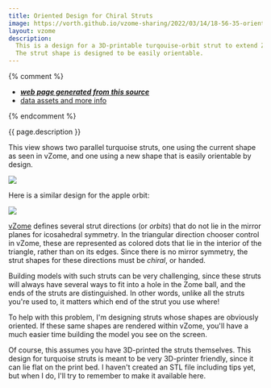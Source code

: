 ```yaml
---
title: Oriented Design for Chiral Struts
image: https://vorth.github.io/vzome-sharing/2022/03/14/18-56-35-oriented-lie-flat-turquoise-strut/oriented-lie-flat-turquoise-strut.png
layout: vzome
description:
  This is a design for a 3D-printable turqouise-orbit strut to extend Zometool.
  The strut shape is designed to be easily orientable.
---
```


{% comment %}
 - [***web page generated from this source***][post]
 - [data assets and more info][github]

[post]: <https://vorth.github.io/vzome-sharing/2022/03/14/oriented-lie-flat-turquoise-strut-18-56-35.html>
[github]: <https://github.com/vorth/vzome-sharing/tree/main/2022/03/14/18-56-35-oriented-lie-flat-turquoise-strut/>
{% endcomment %}

{{ page.description }}

This view shows two parallel turquoise struts, one using the current shape as seen in vZome,
and one using a new shape that is easily orientable by design.

<vzome-viewer style="width: 100%; height: 65vh;"
       src="https://vorth.github.io/vzome-sharing/2022/03/14/18-56-35-oriented-lie-flat-turquoise-strut/oriented-lie-flat-turquoise-strut.vZome" >
  <img src="https://vorth.github.io/vzome-sharing/2022/03/14/18-56-35-oriented-lie-flat-turquoise-strut/oriented-lie-flat-turquoise-strut.png" />
</vzome-viewer>

Here is a similar design for the apple orbit:

<vzome-viewer style="width: 100%; height: 65vh;"
       src="https://vorth.github.io/vzome-sharing/2022/03/14/21-10-08-oriented-lie-flat-apple-WIP/oriented-lie-flat-apple-WIP.vZome" >
  <img src="https://vorth.github.io/vzome-sharing/2022/03/14/21-10-08-oriented-lie-flat-apple-WIP/oriented-lie-flat-apple-WIP.png" />
</vzome-viewer>

[vZome](https://vzome.com) defines several strut directions (or *orbits*) that do not lie in
the mirror planes for icosahedral symmetry.
In the triangular direction chooser control in vZome, these are represented as colored dots
that lie in the interior of the triangle, rather than on its edges.
Since there is no mirror symmetry, the strut shapes for these directions must be *chiral*,
or handed.

Building models with such struts can be very challenging, since these struts will always have
several ways to fit into a hole in the Zome ball, and the ends of the struts are distinguished.
In other words, unlike all the struts you're used to, it matters which end of the strut you use where!

To help with this problem, I'm designing struts whose shapes are obviously oriented.
If these same shapes are rendered within vZome, you'll have a much easier time building the model
you see on the screen.

Of course, this assumes you have 3D-printed the struts themselves.
This design for turquoise struts is meant to be very 3D-printer friendly, since it can lie flat on the print bed.
I haven't created an STL file including tips yet, but when I do, I'll try to remember to make it available here.
